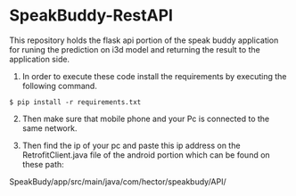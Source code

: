 # SpeakBuddy-RestAPI

This repository holds the flask api portion of the speak buddy application for runing the prediction on i3d model and returning the result to the application side.

1. In order to execute these code install the requirements by executing the following command.

```
$ pip install -r requirements.txt
```

2. Then make sure that mobile phone and your Pc is connected to the same network.

3. Then find the ip of your pc and paste this ip address on the RetrofitClient.java file of the android portion which can be found on these path:

SpeakBudy/app/src/main/java/com/hector/speakbudy/API/
